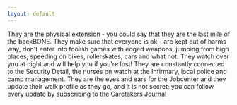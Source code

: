 ```yaml
---
layout: default
---
```


They are the physical extension - you could say that they are the last mile
of the backBONE. They make sure that everyone is ok - are kept out of harms way, don't enter into foolish games with edged weapons, jumping from high places,
speeding on bikes, rollerskates, cars and what not. They watch over you at night and will help you if you're lost! They are constantly connected to 
the Security Detail, the nurses on watch at the Infirmary, local police and camp management. They are the eyes and ears for the Jobcenter and they update 
their walk profile as they go, and it is not secret; you can follow every update by subscribing to the Caretakers Journal

